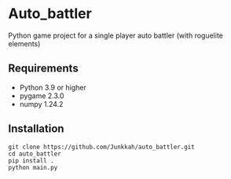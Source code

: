 # Auto_battler

Python game project for a single player auto battler (with roguelite elements)

## Requirements
* Python 3.9 or higher
* pygame 2.3.0
* numpy 1.24.2

## Installation
```
git clone https://github.com/Junkkah/auto_battler.git
cd auto_battler
pip install .
python main.py
```
